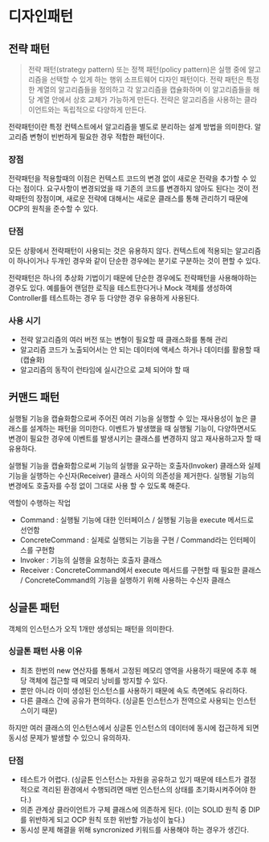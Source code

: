 # 디자인패턴

## 전략 패턴

> 전략 패턴(strategy pattern) 또는 정책 패턴(policy pattern)은 실행 중에 알고리즘을 선택할 수 있게 하는 행위 소프트웨어 디자인 패턴이다.
> 전략 패턴은 특정한 계열의 알고리즘들을 정의하고 각 알고리즘을 캡슐화하며 이 알고리즘들을 해당 계열 안에서 상호 교체가 가능하게 만든다.
> 전략은 알고리즘을 사용하는 클라이언트와는 독립적으로 다양하게 만든다.

전략패턴이란 특정 컨텍스트에서 알고리즘을 별도로 분리하는 설계 방법을 의미한다.
알고리즘 변형이 빈번하게 필요한 경우 적합한 패턴이다.

### 장점

전략패턴을 적용할때의 이점은 컨텍스트 코드의 변경 없이 새로운 전략을 추가할 수 있다는 점이다.
요구사항이 변경되었을 때 기존의 코드를 변경하지 않아도 된다는 것이 전략패턴의 장점이며,
새로운 전략에 대해서는 새로운 클래스를 통해 관리하기 때문에 OCP의 원칙을 준수할 수 있다.

### 단점

모든 상황에서 전략패턴이 사용되는 것은 유용하지 않다.
컨텍스트에 적용되는 알고리즘이 하나이거나 두개인 경우와 같이 단순한 경우에는 분기로 구분하는 것이 편할 수 있다.

전략패턴은 하나의 추상화 기법이기 때문에 단순한 경우에도 전략패턴을 사용해야하는 경우도 있다.
예를들어 랜덤한 로직을 테스트한다거나 Mock 객체를 생성하여 Controller를 테스트하는 경우 등 다양한 경우 유용하게 사용된다.

### 사용 시기

- 전략 알고리즘의 여러 버전 또는 변형이 필요할 때 클래스화를 통해 관리
- 알고리즘 코드가 노출되어서는 안 되는 데이터에 액세스 하거나 데이터를 활용할 때 (캡슐화)
- 알고리즘의 동작이 런타임에 실시간으로 교체 되어야 할 때

## 커맨드 패턴

실행될 기능을 캡슐화함으로써 주어진 여러 기능을 실행할 수 있는 재사용성이 높은 클래스를 설계하는 패턴을 의미한다.
이벤트가 발생했을 때 실행될 기능이, 다양하면서도 변경이 필요한 경우에 이벤트를 발생시키는 클래스를 변경하지 않고 재사용하고자 할 때 유용하다.

실행될 기능을 캡슐화함으로써 기능의 실행을 요구하는 호출자(Invoker) 클래스와 실제 기능을 실행하는 수신자(Receiver) 클래스 사이의 의존성을 제거한다.
실행될 기능의 변경에도 호출자를 수정 없이 그대로 사용 할 수 있도록 해준다.

역할이 수행하는 작업

- Command : 실행될 기능에 대한 인터페이스 / 실행될 기능을 execute 메서드로 선언함
- ConcreteCommand : 실제로 실행되는 기능을 구현 / Command라는 인터페이스를 구현함
- Invoker : 기능의 실행을 요청하는 호출자 클래스
- Receiver : ConcreteCommand에서 execute 메서드를 구현할 때 필요한 클래스 / ConcreteCommand의 기능을 실행하기 위해 사용하는 수신자 클래스

## 싱글톤 패턴

객체의 인스턴스가 오직 1개만 생성되는 패턴을 의미한다.

### 싱글톤 패턴 사용 이유

- 최초 한번의 new 연산자를 통해서 고정된 메모리 영역을 사용하기 때문에 추후 해당 객체에 접근할 때 메모리 낭비를 방지할 수 있다.
- 뿐만 아니라 이미 생성된 인스턴스를 사용하기 때문에 속도 측면에도 유리하다.
- 다른 클래스 간에 공유가 편의하다. (싱글톤 인스턴스가 전역으로 사용되는 인스턴스이기 때문)

하지만 여러 클래스의 인스턴스에서 싱글톤 인스턴스의 데이터에 동시에 접근하게 되면 동시성 문제가 발생할 수 있으니 유의하자.

### 단점

- 테스트가 어렵다. (싱글톤 인스턴스는 자원을 공유하고 있기 때문에 테스트가 결정적으로 격리된 환경에서 수행되려면 매번 인스턴스의 상태를 초기화시켜주어야 한다.)
- 의존 관계상 클라이언트가 구체 클래스에 의존하게 된다. (이는 SOLID 원칙 중 DIP를 위반하게 되고 OCP 원칙 또한 위반할 가능성이 높다.)
- 동시성 문제 해결을 위해 syncronized 키워드를 사용해야 하는 경우가 생긴다.



